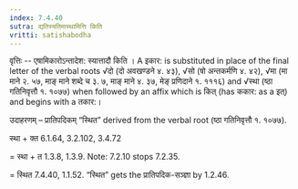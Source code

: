 ```yaml
---
index: 7.4.40
sutra: द्यतिस्यतिमास्थामित्ति किति
vritti: satishabodha
---
```






वृत्तिः -- एषामिकारोऽन्तादेश: स्यात्तादौ किति । A इकार: is substituted in place of the final letter of the verbal roots √दो (दो अवखण्डने ४. ४३), √सो (षो अन्तकर्मणि ४. ४२), √मा (मा माने २. ५७, माङ् माने शब्दे च ३. ७, माङ् माने ४. ३७, मेङ् प्रणिदाने १. १११६) and √स्था (ष्ठा गतिनिवृत्तौ १. १०७७) when followed by an affix which is कित् (has ककार: as a इत्) and begins with a तकार:।


उदाहरणम् – प्रातिपदिकम् “स्थित” derived from the verbal root (ष्ठा गतिनिवृत्तौ १. १०७७).


स्था + क्त 6.1.64, 3.2.102, 3.4.72

= स्था + त 1.3.8, 1.3.9. Note: 7.2.10 stops 7.2.35.

= स्थित 7.4.40, 1.1.52. “स्थित” gets the प्रातिपदिक-सञ्ज्ञा by 1.2.46.

